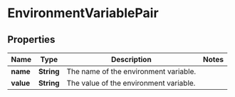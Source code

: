 

# EnvironmentVariablePair

## Properties

Name | Type | Description | Notes
------------ | ------------- | ------------- | -------------
**name** | **String** | The name of the environment variable. | 
**value** | **String** | The value of the environment variable. | 



